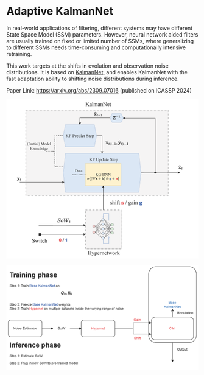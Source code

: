 # Adaptive KalmanNet

In real-world applications of filtering, different systems may have different State Space Model (SSM) parameters. However, neural network aided filters are usually trained on fixed or limited number of SSMs, where generalizing to different SSMs needs time-consuming and computationally intensive retraining. 

This work targets at the shifts in evolution and observation noise distributions. It is based on [KalmanNet](https://arxiv.org/abs/2107.10043), and enables KalmanNet with the fast adaptation ability to shifting noise distributions during inference.

Paper Link: https://arxiv.org/abs/2309.07016 (published on ICASSP 2024)

![Adaptive KalmanNet architecture](images/Overall_arch_v2.png)

![Training and inference](images/overall_arch.png)